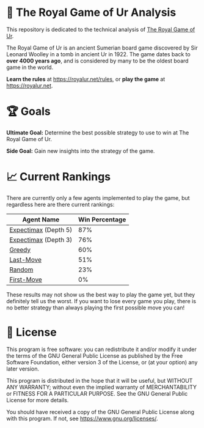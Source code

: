 # 🎲 The Royal Game of Ur Analysis
This repository is dedicated to the technical analysis of [The Royal Game of Ur](https://en.wikipedia.org/wiki/Royal_Game_of_Ur).

The Royal Game of Ur is an ancient Sumerian board game discovered by Sir Leonard Woolley in a tomb in ancient Ur in 1922.
The game dates back to **over 4000 years ago**, and is considered by many to be the oldest board game in the world.

**Learn the rules** at https://royalur.net/rules, or **play the game** at https://royalur.net.


# 🏆 Goals
**Ultimate Goal:** Determine the best possible strategy to use to win at The Royal Game of Ur.

**Side Goal:** Gain new insights into the strategy of the game.

# 📈 Current Rankings

There are currently only a few agents implemented to play the game, but regardless
here are there current rankings:

| Agent Name | Win Percentage |
| ---------- | -------------- |
| [Expectimax](src/main/java/com/sothatsit/royalur/ai/ExpectimaxAgent.java) (Depth 5)  | 87% |
| [Expectimax](src/main/java/com/sothatsit/royalur/ai/ExpectimaxAgent.java) (Depth 3)  | 76% |
| [Greedy](src/main/java/com/sothatsit/royalur/ai/GreedyAgent.java)                    | 60% |
| [Last-Move](src/main/java/com/sothatsit/royalur/ai/LastMoveAgent.java)               | 51% |
| [Random](src/main/java/com/sothatsit/royalur/ai/RandomAgent.java)                    | 23% |
| [First-Move](src/main/java/com/sothatsit/royalur/ai/FirstMoveAgent.java)             | 0%  |

These results may not show us the best way to play the game yet, but they definitely
tell us the worst. If you want to lose every game you play, there is no better
strategy than always playing the first possible move you can!


# 📝 License
This program is free software: you can redistribute it and/or modify
it under the terms of the GNU General Public License as published by
the Free Software Foundation, either version 3 of the License, or
(at your option) any later version.

This program is distributed in the hope that it will be useful,
but WITHOUT ANY WARRANTY; without even the implied warranty of
MERCHANTABILITY or FITNESS FOR A PARTICULAR PURPOSE.  See the
GNU General Public License for more details.

You should have received a copy of the GNU General Public License
along with this program.  If not, see <https://www.gnu.org/licenses/>.
